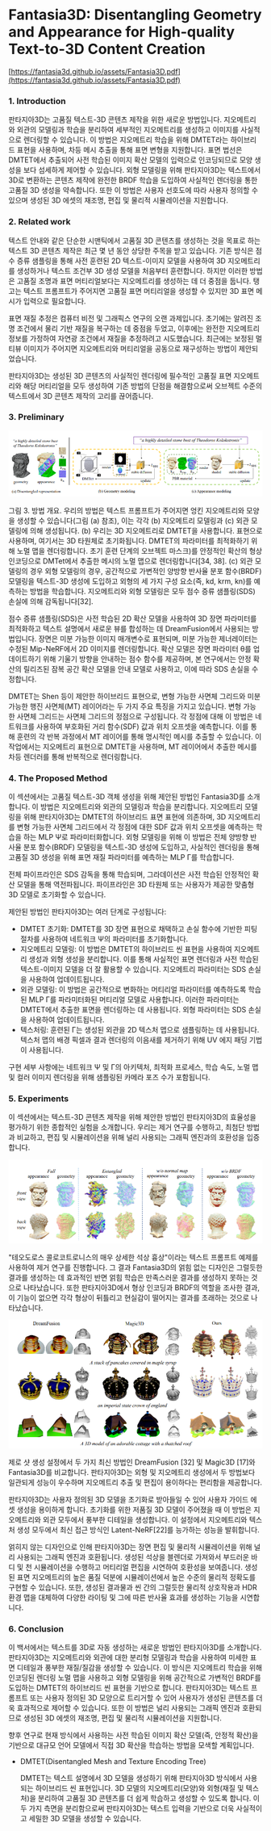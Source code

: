 # Fantasia3D: Disentangling Geometry and Appearance for High-quality Text-to-3D Content Creation

[https://fantasia3d.github.io/assets/Fantasia3D.pdf](https://fantasia3d.github.io/assets/Fantasia3D.pdf)

### 1. Introduction

판타지아3D는 고품질 텍스트-3D 콘텐츠 제작을 위한 새로운 방법입니다. 지오메트리와 외관의 모델링과 학습을 분리하여 세부적인 지오메트리를 생성하고 이미지를 사실적으로 렌더링할 수 있습니다. 이 방법은 지오메트리 학습을 위해 DMTET라는 하이브리드 표현을 사용하며, 차등 메시 추출을 통해 표면 변형을 지원합니다. 표면 법선은 DMTET에서 추출되어 사전 학습된 이미지 확산 모델의 입력으로 인코딩되므로 모양 생성을 보다 섬세하게 제어할 수 있습니다. 외형 모델링을 위해 판타지아3D는 텍스트에서 3D로 변환하는 콘텐츠 제작에 완전한 BRDF 학습을 도입하여 사실적인 렌더링을 통한 고품질 3D 생성을 약속합니다. 또한 이 방법은 사용자 선호도에 따라 사용자 정의할 수 있으며 생성된 3D 에셋의 재조명, 편집 및 물리적 시뮬레이션을 지원합니다.

### 2. Related work

텍스트 안내와 같은 단순한 시맨틱에서 고품질 3D 콘텐츠를 생성하는 것을 목표로 하는 텍스트 3D 콘텐츠 제작은 최근 몇 년 동안 상당한 주목을 받고 있습니다. 기존 방식은 점수 증류 샘플링을 통해 사전 훈련된 2D 텍스트-이미지 모델을 사용하여 3D 지오메트리를 생성하거나 텍스트 조건부 3D 생성 모델을 처음부터 훈련합니다. 하지만 이러한 방법은 고품질 조명과 표면 머티리얼보다는 지오메트리를 생성하는 데 더 중점을 둡니다. 탱고는 텍스트 프롬프트가 주어지면 고품질 표면 머티리얼을 생성할 수 있지만 3D 표면 메시가 입력으로 필요합니다.

표면 재질 추정은 컴퓨터 비전 및 그래픽스 연구의 오랜 과제입니다. 초기에는 알려진 조명 조건에서 물리 기반 재질을 복구하는 데 중점을 두었고, 이후에는 완전한 지오메트리 정보를 가정하여 자연광 조건에서 재질을 추정하려고 시도했습니다. 최근에는 보정된 멀티뷰 이미지가 주어지면 지오메트리와 머티리얼을 공동으로 재구성하는 방법이 제안되었습니다.

판타지아3D는 생성된 3D 콘텐츠의 사실적인 렌더링에 필수적인 고품질 표면 지오메트리와 해당 머티리얼을 모두 생성하여 기존 방법의 단점을 해결함으로써 오브젝트 수준의 텍스트에서 3D 콘텐츠 제작의 고리를 끊어줍니다.

### 3. Preliminary

![그림 3. 방법 개요. 우리의 방법은 텍스트 프롬프트가 주어지면 엉킨 지오메트리와 모양을 생성할 수 있습니다(그림 (a) 참조), 이는 각각 (b) 지오메트리 모델링과 (c) 외관 모델링에 의해 생성됩니다. (b) 우리는 3D 지오메트리로 DMTET을 사용합니다. 표현으로 사용하며, 여기서는 3D 타원체로 초기화됩니다. DMTET의 파라미터를 최적화하기 위해 노멀 맵을 렌더링합니다. 초기 훈련 단계의 오브젝트 마스크)를 안정적인 확산의 형상 인코딩으로 DMTet에서 추출한 메시의 노멀 맵으로 렌더링합니다[34, 38]. (c) 외관 모델링의 경우 외형 모델링의 경우, 공간적으로 가변적인 양방향 반사율 분포 함수(BRDF) 모델링을 텍스트-3D 생성에 도입하고 외형의 세 가지 구성 요소(즉, kd, krm, kn)를 예측하는 방법을 학습합니다. 지오메트리와 외형 모델링은 모두 점수 증류 샘플링(SDS) 손실에 의해 감독됩니다[32].](Fantasia3D%20Disentangling%20Geometry%20and%20Appearance%20f%20e6b2bcaa1b2245cca27dfd1d7b4f14d8/Untitled.png)

그림 3. 방법 개요. 우리의 방법은 텍스트 프롬프트가 주어지면 엉킨 지오메트리와 모양을 생성할 수 있습니다(그림 (a) 참조), 이는 각각 (b) 지오메트리 모델링과 (c) 외관 모델링에 의해 생성됩니다. (b) 우리는 3D 지오메트리로 DMTET을 사용합니다. 표현으로 사용하며, 여기서는 3D 타원체로 초기화됩니다. DMTET의 파라미터를 최적화하기 위해 노멀 맵을 렌더링합니다. 초기 훈련 단계의 오브젝트 마스크)를 안정적인 확산의 형상 인코딩으로 DMTet에서 추출한 메시의 노멀 맵으로 렌더링합니다[34, 38]. (c) 외관 모델링의 경우 외형 모델링의 경우, 공간적으로 가변적인 양방향 반사율 분포 함수(BRDF) 모델링을 텍스트-3D 생성에 도입하고 외형의 세 가지 구성 요소(즉, kd, krm, kn)를 예측하는 방법을 학습합니다. 지오메트리와 외형 모델링은 모두 점수 증류 샘플링(SDS) 손실에 의해 감독됩니다[32].

점수 증류 샘플링(SDS)은 사전 학습된 2D 확산 모델을 사용하여 3D 장면 파라미터를 최적화하고 텍스트 설명에서 새로운 뷰를 합성하는 데 DreamFusion에서 사용되는 방법입니다. 장면은 미분 가능한 이미지 매개변수로 표현되며, 미분 가능한 제너레이터는 수정된 Mip-NeRF에서 2D 이미지를 렌더링합니다. 확산 모델은 장면 파라미터 θ를 업데이트하기 위해 기울기 방향을 안내하는 점수 함수를 제공하며, 본 연구에서는 안정 확산의 릴리즈된 잠복 공간 확산 모델을 안내 모델로 사용하고, 이에 따라 SDS 손실을 수정합니다.

DMTET는 Shen 등이 제안한 하이브리드 표현으로, 변형 가능한 사면체 그리드와 미분 가능한 행진 사면체(MT) 레이어라는 두 가지 주요 특징을 가지고 있습니다. 변형 가능한 사면체 그리드는 사면체 그리드의 정점으로 구성됩니다. 각 정점에 대해 이 방법은 네트워크를 사용하여 부호화된 거리 함수(SDF) 값과 위치 오프셋을 예측합니다. 이를 통해 훈련의 각 반복 과정에서 MT 레이어를 통해 명시적인 메시를 추출할 수 있습니다. 이 작업에서는 지오메트리 표현으로 DMTET을 사용하며, MT 레이어에서 추출한 메시를 차등 렌더러를 통해 반복적으로 렌더링합니다.

### 4. The Proposed Method

이 섹션에서는 고품질 텍스트-3D 객체 생성을 위해 제안된 방법인 Fantasia3D를 소개합니다. 이 방법은 지오메트리와 외관의 모델링과 학습을 분리합니다. 지오메트리 모델링을 위해 판타지아3D는 DMTET의 하이브리드 표면 표현에 의존하며, 3D 지오메트리를 변형 가능한 사면체 그리드에서 각 정점에 대한 SDF 값과 위치 오프셋을 예측하는 학습을 하는 MLP Ψ로 파라미터화합니다. 외형 모델링을 위해 이 방법은 전체 양방향 반사율 분포 함수(BRDF) 모델링을 텍스트-3D 생성에 도입하고, 사실적인 렌더링을 통해 고품질 3D 생성을 위해 표면 재질 파라미터를 예측하는 MLP Γ를 학습합니다.

전체 파이프라인은 SDS 감독을 통해 학습되며, 그라데이션은 사전 학습된 안정적인 확산 모델을 통해 역전파됩니다. 파이프라인은 3D 타원체 또는 사용자가 제공한 맞춤형 3D 모델로 초기화할 수 있습니다.

제안된 방법인 판타지아3D는 여러 단계로 구성됩니다:

- DMTET 초기화: DMTET를 3D 장면 표현으로 채택하고 손실 함수에 기반한 피팅 절차를 사용하여 네트워크 Ψ의 파라미터를 초기화합니다.
- 지오메트리 모델링: 이 방법은 DMTET의 하이브리드 씬 표현을 사용하여 지오메트리 생성과 외형 생성을 분리합니다. 이를 통해 사실적인 표면 렌더링과 사전 학습된 텍스트-이미지 모델을 더 잘 활용할 수 있습니다. 지오메트리 파라미터는 SDS 손실을 사용하여 업데이트됩니다.
- 외관 모델링: 이 방법은 공간적으로 변화하는 머티리얼 파라미터를 예측하도록 학습된 MLP Γ를 파라미터화된 머티리얼 모델로 사용합니다. 이러한 파라미터는 DMTET에서 추출한 표면을 렌더링하는 데 사용됩니다. 외형 파라미터는 SDS 손실을 사용하여 업데이트됩니다.
- 텍스처링: 훈련된 Γ는 생성된 외관을 2D 텍스처 맵으로 샘플링하는 데 사용됩니다. 텍스처 맵의 배경 픽셀과 결과 렌더링의 이음새를 제거하기 위해 UV 에지 패딩 기법이 사용됩니다.

구현 세부 사항에는 네트워크 Ψ 및 Γ의 아키텍처, 최적화 프로세스, 학습 속도, 노멀 맵 및 컬러 이미지 렌더링을 위해 샘플링된 카메라 포즈 수가 포함됩니다.

### 5. Experiments

이 섹션에서는 텍스트-3D 콘텐츠 제작을 위해 제안한 방법인 판타지아3D의 효율성을 평가하기 위한 종합적인 실험을 소개합니다. 우리는 제거 연구를 수행하고, 최첨단 방법과 비교하고, 편집 및 시뮬레이션을 위해 널리 사용되는 그래픽 엔진과의 호환성을 입증합니다.

![Untitled](Fantasia3D%20Disentangling%20Geometry%20and%20Appearance%20f%20e6b2bcaa1b2245cca27dfd1d7b4f14d8/Untitled%201.png)

"테오도로스 콜로코트로니스의 매우 상세한 석상 흉상"이라는 텍스트 프롬프트 예제를 사용하여 제거 연구를 진행합니다. 그 결과 Fantasia3D의 얽힘 없는 디자인은 그럴듯한 결과를 생성하는 데 효과적인 반면 얽힘 학습은 만족스러운 결과를 생성하지 못하는 것으로 나타났습니다. 또한 판타지아3D에서 형상 인코딩과 BRDF의 역할을 조사한 결과, 이 기능이 없으면 각각 형상이 뒤틀리고 현실감이 떨어지는 결과를 초래하는 것으로 나타났습니다.

![Untitled](Fantasia3D%20Disentangling%20Geometry%20and%20Appearance%20f%20e6b2bcaa1b2245cca27dfd1d7b4f14d8/Untitled%202.png)

제로 샷 생성 설정에서 두 가지 최신 방법인 DreamFusion [32] 및 Magic3D [17]와 Fantasia3D를 비교합니다. 판타지아3D는 외형 및 지오메트리 생성에서 두 방법보다 일관되게 성능이 우수하며 지오메트리 추출 및 편집이 용이하다는 편리함을 제공합니다.

판타지아3D는 사용자 정의된 3D 모델을 초기화로 받아들일 수 있어 사용자 가이드 에셋 생성을 용이하게 합니다. 초기화를 위한 저품질 3D 모델이 주어졌을 때 이 방법은 지오메트리와 외관 모두에서 풍부한 디테일을 생성합니다. 이 설정에서 지오메트리와 텍스처 생성 모두에서 최신 접근 방식인 Latent-NeRF[22]를 능가하는 성능을 발휘합니다.

얽히지 않는 디자인으로 인해 판타지아3D는 장면 편집 및 물리적 시뮬레이션을 위해 널리 사용되는 그래픽 엔진과 호환됩니다. 생성된 석상을 블렌더로 가져와서 부드러운 바디 및 천 시뮬레이션을 수행하고 머티리얼 편집을 시연하여 호환성을 보여줍니다. 생성된 표면 지오메트리의 높은 품질 덕분에 시뮬레이션에서 높은 수준의 물리적 정확도를 구현할 수 있습니다. 또한, 생성된 결과물과 씬 간의 그럴듯한 물리적 상호작용과 HDR 환경 맵을 대체하여 다양한 라이팅 및 그에 따른 반사율 효과를 생성하는 기능을 시연합니다.

### 6. Conclusion

이 백서에서는 텍스트를 3D로 자동 생성하는 새로운 방법인 판타지아3D를 소개합니다. 판타지아3D는 지오메트리와 외관에 대한 분리형 모델링과 학습을 사용하여 미세한 표면 디테일과 풍부한 재질/질감을 생성할 수 있습니다. 이 방식은 지오메트리 학습을 위해 인코딩된 렌더링 노멀 맵을 사용하고 외형 모델링을 위해 공간적으로 가변적인 BRDF를 도입하는 DMTET의 하이브리드 씬 표현을 기반으로 합니다.
판타지아3D는 텍스트 프롬프트 또는 사용자 정의된 3D 모양으로 트리거할 수 있어 사용자가 생성된 콘텐츠를 더욱 효과적으로 제어할 수 있습니다. 또한 이 방법은 널리 사용되는 그래픽 엔진과 호환되므로 생성된 3D 에셋의 재조명, 편집 및 물리적 시뮬레이션을 지원합니다.

향후 연구로 현재 방식에서 사용하는 사전 학습된 이미지 확산 모델(즉, 안정적 확산)을 기반으로 대규모 언어 모델에서 직접 3D 확산을 학습하는 방법을 모색할 계획입니다.

- DMTET(Disentangled Mesh and Texture Encoding Tree)
    
    DMTET는 텍스트 설명에서 3D 모델을 생성하기 위해 판타지아3D 방식에서 사용되는 하이브리드 씬 표현입니다. 3D 모델의 지오메트리(모양)와 외형(재질 및 텍스처)을 분리하여 고품질 3D 콘텐츠를 더 쉽게 학습하고 생성할 수 있도록 합니다. 이 두 가지 측면을 분리함으로써 판타지아3D는 텍스트 입력을 기반으로 더욱 사실적이고 세밀한 3D 모델을 생성할 수 있습니다.